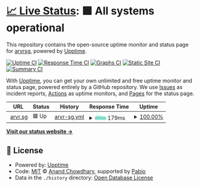 # [📈 Live Status](https://arvrsg.github.io/upptime): <!--live status--> **🟩 All systems operational**

This repository contains the open-source uptime monitor and status page for [arvrsg](https://arvrsg.github.io/upptime), powered by [Upptime](https://github.com/upptime/upptime).

[![Uptime CI](https://github.com/arvrsg/upptime/workflows/Uptime%20CI/badge.svg)](https://github.com/arvrsg/upptime/actions?query=workflow%3A%22Uptime+CI%22)
[![Response Time CI](https://github.com/arvrsg/upptime/workflows/Response%20Time%20CI/badge.svg)](https://github.com/arvrsg/upptime/actions?query=workflow%3A%22Response+Time+CI%22)
[![Graphs CI](https://github.com/arvrsg/upptime/workflows/Graphs%20CI/badge.svg)](https://github.com/arvrsg/upptime/actions?query=workflow%3A%22Graphs+CI%22)
[![Static Site CI](https://github.com/arvrsg/upptime/workflows/Static%20Site%20CI/badge.svg)](https://github.com/arvrsg/upptime/actions?query=workflow%3A%22Static+Site+CI%22)
[![Summary CI](https://github.com/arvrsg/upptime/workflows/Summary%20CI/badge.svg)](https://github.com/arvrsg/upptime/actions?query=workflow%3A%22Summary+CI%22)

With [Upptime](https://upptime.js.org), you can get your own unlimited and free uptime monitor and status page, powered entirely by a GitHub repository. We use [Issues](https://github.com/arvrsg/upptime/issues) as incident reports, [Actions](https://github.com/arvrsg/upptime/actions) as uptime monitors, and [Pages](https://arvrsg.github.io/upptime) for the status page.

<!--start: status pages-->
<!-- This summary is generated by Upptime (https://github.com/upptime/upptime) -->
<!-- Do not edit this manually, your changes will be overwritten -->
<!-- prettier-ignore -->
| URL | Status | History | Response Time | Uptime |
| --- | ------ | ------- | ------------- | ------ |
| <img alt="" src="https://icons.duckduckgo.com/ip3/arvr.sg.ico" height="13"> [arvr.sg](https://arvr.sg) | 🟩 Up | [arvr-sg.yml](https://github.com/arvrsg/upptime/commits/HEAD/history/arvr-sg.yml) | <details><summary><img alt="Response time graph" src="./graphs/arvr-sg/response-time-week.png" height="20"> 179ms</summary><br><a href="https://arvrsg.github.io/upptime/history/arvr-sg"><img alt="Response time 173" src="https://img.shields.io/endpoint?url=https%3A%2F%2Fraw.githubusercontent.com%2Farvrsg%2Fupptime%2FHEAD%2Fapi%2Farvr-sg%2Fresponse-time.json"></a><br><a href="https://arvrsg.github.io/upptime/history/arvr-sg"><img alt="24-hour response time 155" src="https://img.shields.io/endpoint?url=https%3A%2F%2Fraw.githubusercontent.com%2Farvrsg%2Fupptime%2FHEAD%2Fapi%2Farvr-sg%2Fresponse-time-day.json"></a><br><a href="https://arvrsg.github.io/upptime/history/arvr-sg"><img alt="7-day response time 179" src="https://img.shields.io/endpoint?url=https%3A%2F%2Fraw.githubusercontent.com%2Farvrsg%2Fupptime%2FHEAD%2Fapi%2Farvr-sg%2Fresponse-time-week.json"></a><br><a href="https://arvrsg.github.io/upptime/history/arvr-sg"><img alt="30-day response time 195" src="https://img.shields.io/endpoint?url=https%3A%2F%2Fraw.githubusercontent.com%2Farvrsg%2Fupptime%2FHEAD%2Fapi%2Farvr-sg%2Fresponse-time-month.json"></a><br><a href="https://arvrsg.github.io/upptime/history/arvr-sg"><img alt="1-year response time 173" src="https://img.shields.io/endpoint?url=https%3A%2F%2Fraw.githubusercontent.com%2Farvrsg%2Fupptime%2FHEAD%2Fapi%2Farvr-sg%2Fresponse-time-year.json"></a></details> | <details><summary><a href="https://arvrsg.github.io/upptime/history/arvr-sg">100.00%</a></summary><a href="https://arvrsg.github.io/upptime/history/arvr-sg"><img alt="All-time uptime 100.00%" src="https://img.shields.io/endpoint?url=https%3A%2F%2Fraw.githubusercontent.com%2Farvrsg%2Fupptime%2FHEAD%2Fapi%2Farvr-sg%2Fuptime.json"></a><br><a href="https://arvrsg.github.io/upptime/history/arvr-sg"><img alt="24-hour uptime 100.00%" src="https://img.shields.io/endpoint?url=https%3A%2F%2Fraw.githubusercontent.com%2Farvrsg%2Fupptime%2FHEAD%2Fapi%2Farvr-sg%2Fuptime-day.json"></a><br><a href="https://arvrsg.github.io/upptime/history/arvr-sg"><img alt="7-day uptime 100.00%" src="https://img.shields.io/endpoint?url=https%3A%2F%2Fraw.githubusercontent.com%2Farvrsg%2Fupptime%2FHEAD%2Fapi%2Farvr-sg%2Fuptime-week.json"></a><br><a href="https://arvrsg.github.io/upptime/history/arvr-sg"><img alt="30-day uptime 100.00%" src="https://img.shields.io/endpoint?url=https%3A%2F%2Fraw.githubusercontent.com%2Farvrsg%2Fupptime%2FHEAD%2Fapi%2Farvr-sg%2Fuptime-month.json"></a><br><a href="https://arvrsg.github.io/upptime/history/arvr-sg"><img alt="1-year uptime 100.00%" src="https://img.shields.io/endpoint?url=https%3A%2F%2Fraw.githubusercontent.com%2Farvrsg%2Fupptime%2FHEAD%2Fapi%2Farvr-sg%2Fuptime-year.json"></a></details>

<!--end: status pages-->

[**Visit our status website →**](https://arvrsg.github.io/upptime)

## 📄 License

- Powered by: [Upptime](https://github.com/upptime/upptime)
- Code: [MIT](./LICENSE) © [Anand Chowdhary](https://anandchowdhary.com), supported by [Pabio](https://pabio.com)
- Data in the `./history` directory: [Open Database License](https://opendatacommons.org/licenses/odbl/1-0/)
